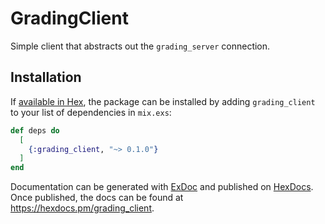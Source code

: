 # GradingClient

Simple client that abstracts out the `grading_server` connection.

## Installation

If [available in Hex](https://hex.pm/docs/publish), the package can be installed
by adding `grading_client` to your list of dependencies in `mix.exs`:

```elixir
def deps do
  [
    {:grading_client, "~> 0.1.0"}
  ]
end
```

Documentation can be generated with [ExDoc](https://github.com/elixir-lang/ex_doc)
and published on [HexDocs](https://hexdocs.pm). Once published, the docs can
be found at <https://hexdocs.pm/grading_client>.

